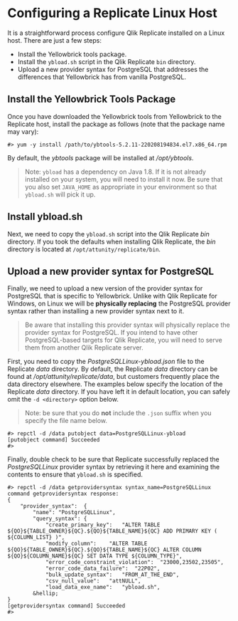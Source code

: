 # Configuring a Replicate Linux Host 

It is a straightforward process configure Qlik Replicate installed on a Linux host.
There are just a few steps:

* Install the Yellowbrick tools package.
* Install the `ybload.sh` script in the Qlik Replicate `bin` directory. 
* Upload a new provider syntax for PostgreSQL that addresses the differences that
Yellowbrick has from vanilla PostgreSQL.

## Install the Yellowbrick Tools Package

Once you have downloaded the Yellowbrick tools from Yellowbrick to the Replicate
host, install the package as follows (note that the package name may vary):

```
#> yum -y install /path/to/ybtools-5.2.11-220208194834.el7.x86_64.rpm

```

By default, the *ybtools* package will be installed at */opt/ybtools*.

> Note: `ybload` has a dependency on Java 1.8. If it is not already installed on 
> your system, you will need to install it now. Be sure that you also set
> `JAVA_HOME` as appropriate in your environment so that `ybload.sh` will pick it up.

## Install ybload.sh 

Next, we need to copy the `ybload.sh` script into the Qlik Replicate *bin* directory. 
If you took the defaults when installing Qlik Replicate, the *bin* directory is located
at `/opt/attunity/replicate/bin`.

## Upload a new provider syntax for PostgreSQL

Finally, we need to upload a new version of the provider syntax for PostgreSQL that is
specific to Yellowbrick. Unlike with Qlik Replicate for Windows, on Linux we will be
**physically replacing** the PostgreSQL provider syntax rather than installing a new provider
syntax next to it. 

> Be aware that installing this provider syntax will physically replace the provider
> syntax for PostgreSQL. If you intend to have other PostgreSQL-based targets for Qlik
> Replicate, you will need to serve them from another Qlik Replicate server.

First, you need to copy the *PostgreSQLLinux-ybload.json* file to the Replicate *data*
directory. By default, the Replicate *data* directory can be found at */opt/attunity/replicate/data*, 
but customers frequently place the data directory elsewhere. The examples below specify the
location of the Replicate *data* directory. If you have left it in default location,
you can safely omit the `-d <directory>` option below.

> Note: be sure that you do **not** include the `.json` suffix when you specify the 
> file name below.


```
#> repctl -d /data putobject data=PostgreSQLLinux-ybload
[putobject command] Succeeded
#>
```

Finally, double check to be sure that Replicate successfully replaced the *PostgreSQLLinux*
provider syntax by retrieving it here and examining the contents to ensure that
`ybload.sh` is specified.


```
#> repctl -d /data getprovidersyntax syntax_name=PostgreSQLLinux
command getprovidersyntax response:
{
	"provider_syntax":	{
		"name":	"PostgreSQLLinux",
		"query_syntax":	{
			"create_primary_key":	"ALTER TABLE ${QO}${TABLE_OWNER}${QC}.${QO}${TABLE_NAME}${QC} ADD PRIMARY KEY ( ${COLUMN_LIST} )",
			"modify_column":	"ALTER TABLE ${QO}${TABLE_OWNER}${QC}.${QO}${TABLE_NAME}${QC} ALTER COLUMN ${QO}${COLUMN_NAME}${QC} SET DATA TYPE ${COLUMN_TYPE}",
			"error_code_constraint_violation":	"23000,23502,23505",
			"error_code_data_failure":	"22P02",
			"bulk_update_syntax":	"FROM_AT_THE_END",
			"csv_null_value":	"attNULL",
			"load_data_exe_name":	"ybload.sh",
        &hellip;
}
[getprovidersyntax command] Succeeded
#> 
```

